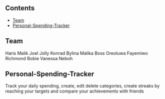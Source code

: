 ## Contents

- [Team](#team)
- [Personal-Spending-Tracker](#personal-spending-tracker)

## Team

Haris Malik
Joel Jolly
Konrad Bylina
Malika Boss
Oreoluwa Fayemiwo
Richmond Bobie
Vanessa Neboh


## Personal-Spending-Tracker

Track your daily spending, create, edit delete categories, create streaks by reaching your targets and compare your achievements with friends
